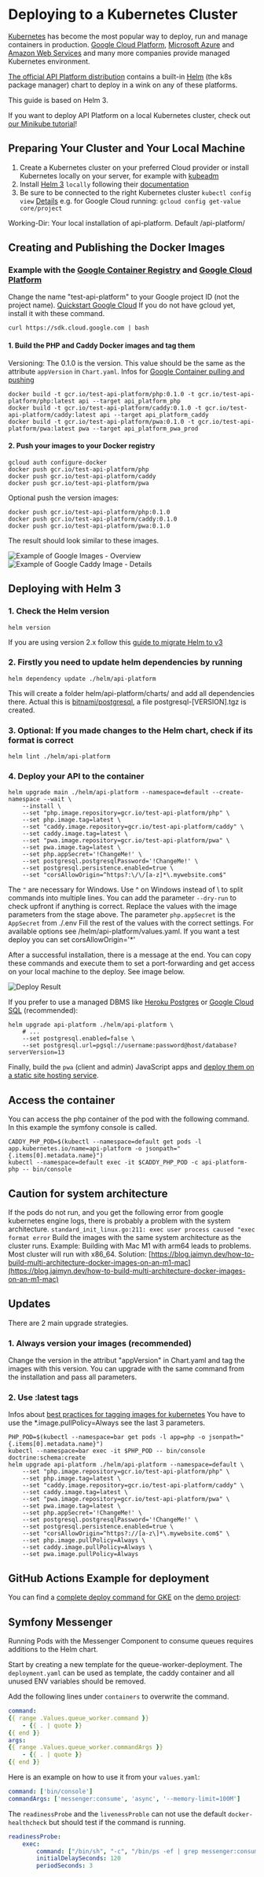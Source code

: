 # Deploying to a Kubernetes Cluster

[Kubernetes](https://kubernetes.io/) has become the most popular way to deploy, run and manage containers in production.
[Google Cloud Platform](https://cloud.google.com/kubernetes-engine/), [Microsoft Azure](https://azure.microsoft.com/en-us/services/container-service/kubernetes/)
and [Amazon Web Services](https://aws.amazon.com/eks/) and many more companies provide managed Kubernetes environment.

[The official API Platform distribution](../distribution/index.md) contains a built-in [Helm](https://helm.sh/) (the k8s
package manager) chart to deploy in a wink on any of these platforms.

This guide is based on Helm 3.

If you want to deploy API Platform on a local Kubernetes cluster, check out [our Minikube tutorial](minikube.md)!

## Preparing Your Cluster and Your Local Machine

1. Create a Kubernetes cluster on your preferred Cloud provider or install Kubernetes locally on your server, for example with [kubeadm](https://kubernetes.io/docs/setup/production-environment/tools/kubeadm/install-kubeadm/)
2. Install [Helm 3](https://helm.sh/) `locally` following their [documentation](https://helm.sh/docs/intro/install/)
3. Be sure to be connected to the right Kubernetes cluster
   `kubectl config view` [Details](https://kubernetes.io/docs/concepts/configuration/organize-cluster-access-kubeconfig/)
   e.g. for Google Cloud running: `gcloud config get-value core/project`

Working-Dir: Your local installation of api-platform. Default /api-platform/

## Creating and Publishing the Docker Images

### Example with the [Google Container Registry](https://cloud.google.com/container-registry/) and [Google Cloud Platform](https://cloud.google.com/kubernetes-engine/)

Change the name "test-api-platform" to your Google project ID (not the project name).
[Quickstart Google Cloud](https://cloud.google.com/sdk/docs/quickstart?hl=de)
If you do not have gcloud yet, install it with these command.

```console
curl https://sdk.cloud.google.com | bash
```

#### 1. Build the PHP and Caddy Docker images and tag them

Versioning: The 0.1.0 is the version. This value should be the same as the attribute `appVersion` in `Chart.yaml`.
Infos for [Google Container pulling and pushing](https://cloud.google.com/container-registry/docs/pushing-and-pulling)

```console
docker build -t gcr.io/test-api-platform/php:0.1.0 -t gcr.io/test-api-platform/php:latest api --target api_platform_php
docker build -t gcr.io/test-api-platform/caddy:0.1.0 -t gcr.io/test-api-platform/caddy:latest api --target api_platform_caddy
docker build -t gcr.io/test-api-platform/pwa:0.1.0 -t gcr.io/test-api-platform/pwa:latest pwa --target api_platform_pwa_prod
```

#### 2. Push your images to your Docker registry

```console
gcloud auth configure-docker
docker push gcr.io/test-api-platform/php
docker push gcr.io/test-api-platform/caddy
docker push gcr.io/test-api-platform/pwa
```

Optional push the version images:

```console
docker push gcr.io/test-api-platform/php:0.1.0 
docker push gcr.io/test-api-platform/caddy:0.1.0 
docker push gcr.io/test-api-platform/pwa:0.1.0 
```

The result should look similar to these images.

![Example of Google Images - Overview](images/google-image-overview.png)
![Example of Google Caddy Image - Details](images/google-image-caddy-details.png)

## Deploying with Helm 3

### 1. Check the Helm version

```console
helm version
```

If you are using version 2.x follow this [guide to migrate Helm to v3](https://helm.sh/docs/topics/v2_v3_migration/#helm)

### 2. Firstly you need to update helm dependencies by running

```console
helm dependency update ./helm/api-platform
```

This will create a folder helm/api-platform/charts/ and add all dependencies there.
Actual this is [bitnami/postgresql](https://bitnami.com/stack/postgresql/helm), a file postgresql-[VERSION].tgz is created.

### 3. Optional: If you made changes to the Helm chart, check if its format is correct

```console
helm lint ./helm/api-platform
```

### 4. Deploy your API to the container

```console
helm upgrade main ./helm/api-platform --namespace=default --create-namespace --wait \
    --install \
    --set "php.image.repository=gcr.io/test-api-platform/php" \
    --set php.image.tag=latest \
    --set "caddy.image.repository=gcr.io/test-api-platform/caddy" \
    --set caddy.image.tag=latest \
    --set "pwa.image.repository=gcr.io/test-api-platform/pwa" \
    --set pwa.image.tag=latest \
    --set php.appSecret='!ChangeMe!' \
    --set postgresql.postgresqlPassword='!ChangeMe!' \
    --set postgresql.persistence.enabled=true \
    --set "corsAllowOrigin=^https?:\/\/[a-z]*\.mywebsite.com$"
```

The `"` are necessary for Windows. Use ^ on Windows instead of \ to split commands into multiple lines.
You can add the parameter `--dry-run` to check upfront if anything is correct.
Replace the values with the image parameters from the stage above.
The parameter `php.appSecret` is the `AppSecret` from ./.env
Fill the rest of the values with the correct settings.
For available options see /helm/api-platform/values.yaml.
If you want a test deploy you can set corsAllowOrigin='*'

After a successful installation, there is a message at the end.
You can copy these commands and execute them to set a port-forwarding and
get access on your local machine to the deploy. See image below.

![Deploy Result](images/deploy-result.png)

If you prefer to use a managed DBMS like [Heroku Postgres](https://www.heroku.com/postgres) or
[Google Cloud SQL](https://cloud.google.com/sql/docs/postgres/) (recommended):

```console
helm upgrade api-platform ./helm/api-platform \
    # ...
    --set postgresql.enabled=false \
    --set postgresql.url=pgsql://username:password@host/database?serverVersion=13
```

Finally, build the `pwa` (client and admin) JavaScript apps and [deploy them on a static
site hosting service](https://create-react-app.dev/docs/deployment/).

## Access the container

You can access the php container of the pod with the following command.
In this example the symfony console is called.

```console
CADDY_PHP_POD=$(kubectl --namespace=default get pods -l app.kubernetes.io/name=api-platform -o jsonpath="{.items[0].metadata.name}")
kubectl --namespace=default exec -it $CADDY_PHP_POD -c api-platform-php -- bin/console
```

## Caution for system architecture

If the pods do not run, and you get the following error from google kubernetes engine logs,
there is probably a problem with the system architecture.
`standard_init_linux.go:211: exec user process caused "exec format error`
Build the images with the same system architecture as the cluster runs.
Example: Building with Mac M1 with arm64 leads to problems. Most cluster will run with x86_64.
Solution: [https://blog.jaimyn.dev/how-to-build-multi-architecture-docker-images-on-an-m1-mac](https://blog.jaimyn.dev/how-to-build-multi-architecture-docker-images-on-an-m1-mac)

## Updates

There are 2 main upgrade strategies.

### 1. Always version your images (recommended)

Change the version in the attribut "appVersion" in Chart.yaml and tag the images with this version.
You can upgrade with the same command from the installation and pass all parameters.

### 2. Use :latest tags

Infos about [best practices for tagging images for kubernetes](https://kubernetes.io/docs/concepts/containers/images/)
You have to use the *.image.pullPolicy=Always see the last 3 parameters.

```console
PHP_POD=$(kubectl --namespace=bar get pods -l app=php -o jsonpath="{.items[0].metadata.name}")
kubectl --namespace=bar exec -it $PHP_POD -- bin/console doctrine:schema:create
helm upgrade api-platform ./helm/api-platform --namespace=default \
    --set "php.image.repository=gcr.io/test-api-platform/php" \
    --set php.image.tag=latest \
    --set "caddy.image.repository=gcr.io/test-api-platform/caddy" \
    --set caddy.image.tag=latest \
    --set "pwa.image.repository=gcr.io/test-api-platform/pwa" \
    --set pwa.image.tag=latest \
    --set php.appSecret='!ChangeMe!' \
    --set postgresql.postgresqlPassword='!ChangeMe!' \
    --set postgresql.persistence.enabled=true \
    --set "corsAllowOrigin=^https?://[a-z\]*\.mywebsite.com$" \
    --set php.image.pullPolicy=Always \
    --set caddy.image.pullPolicy=Always \
    --set pwa.image.pullPolicy=Always
```

## GitHub Actions Example for deployment

You can find a [complete deploy command for GKE](https://github.com/api-platform/demo/blob/main/.github/workflows/cd.yml) on the [demo project](https://github.com/api-platform/demo/):

## Symfony Messenger

Running Pods with the Messenger Component to consume queues requires additions to the Helm chart.

Start by creating a new template for the queue-worker-deployment. The `deployment.yaml` can be used as template, the caddy container and all unused ENV variables should be removed.

Add the following lines under `containers` to overwrite the command.

```yaml
command:
{{ range .Values.queue_worker.command }}
    - {{ . | quote }}
{{ end }}
args:
{{ range .Values.queue_worker.commandArgs }}
    - {{ . | quote }}
{{ end }}
```

Here is an example on how to use it from your `values.yaml`:

```yaml
command: ['bin/console']
commandArgs: ['messenger:consume', 'async', '--memory-limit=100M']
```

The `readinessProbe` and the `livenessProble` can not use the default `docker-healthcheck` but should test if the command is running.

```yaml
readinessProbe:
    exec:
        command: ["/bin/sh", "-c", "/bin/ps -ef | grep messenger:consume | grep -v grep"]
        initialDelaySeconds: 120
        periodSeconds: 3
```
